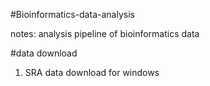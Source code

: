 #Bioinformatics-data-analysis

notes: analysis pipeline of bioinformatics data


#data download

1. SRA data download for windows
